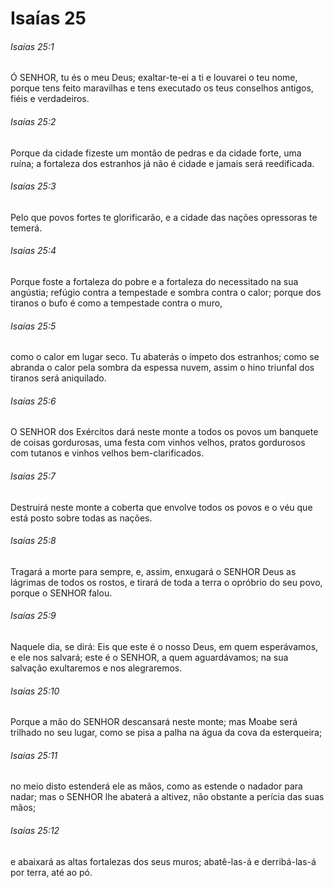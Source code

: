 # Isaías 25

###### Isaías 25:1

Ó SENHOR, tu és o meu Deus; exaltar-te-ei a ti e louvarei o teu nome, porque tens feito maravilhas e tens executado os teus conselhos antigos, fiéis e verdadeiros.

###### Isaías 25:2

Porque da cidade fizeste um montão de pedras e da cidade forte, uma ruína; a fortaleza dos estranhos já não é cidade e jamais será reedificada.

###### Isaías 25:3

Pelo que povos fortes te glorificarão, e a cidade das nações opressoras te temerá.

###### Isaías 25:4

Porque foste a fortaleza do pobre e a fortaleza do necessitado na sua angústia; refúgio contra a tempestade e sombra contra o calor; porque dos tiranos o bufo é como a tempestade contra o muro,

###### Isaías 25:5

como o calor em lugar seco. Tu abaterás o ímpeto dos estranhos; como se abranda o calor pela sombra da espessa nuvem, assim o hino triunfal dos tiranos será aniquilado.

###### Isaías 25:6

O SENHOR dos Exércitos dará neste monte a todos os povos um banquete de coisas gordurosas, uma festa com vinhos velhos, pratos gordurosos com tutanos e vinhos velhos bem-clarificados.

###### Isaías 25:7

Destruirá neste monte a coberta que envolve todos os povos e o véu que está posto sobre todas as nações.

###### Isaías 25:8

Tragará a morte para sempre, e, assim, enxugará o SENHOR Deus as lágrimas de todos os rostos, e tirará de toda a terra o opróbrio do seu povo, porque o SENHOR falou.

###### Isaías 25:9

Naquele dia, se dirá: Eis que este é o nosso Deus, em quem esperávamos, e ele nos salvará; este é o SENHOR, a quem aguardávamos; na sua salvação exultaremos e nos alegraremos.

###### Isaías 25:10

Porque a mão do SENHOR descansará neste monte; mas Moabe será trilhado no seu lugar, como se pisa a palha na água da cova da esterqueira;

###### Isaías 25:11

no meio disto estenderá ele as mãos, como as estende o nadador para nadar; mas o SENHOR lhe abaterá a altivez, não obstante a perícia das suas mãos;

###### Isaías 25:12

e abaixará as altas fortalezas dos seus muros; abatê-las-á e derribá-las-á por terra, até ao pó.

